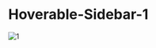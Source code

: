 # Hoverable-Sidebar-1
![1](https://github.com/Sina-Darvish/Hoverable-Sidebar-1/assets/96956110/c931bf0e-a2dc-49a2-8c34-9ab6faf955cc)

